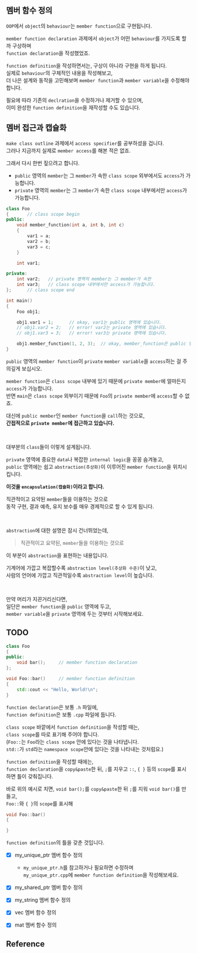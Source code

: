 ## 멤버 함수 정의

`OOP`에서 `object`의 `behaviour`는 `member function`으로 구현됩니다.

`member function declaration` 과제에서 `object`가 어떤 `behaviour`를 가지도록 할까 구상하며   
`function declaration`을 작성했었죠.

`function definition`을 작성하면서는, 구상이 아니라 구현을 하게 됩니다.   
실제로 `behaviour`의 구체적인 내용을 작성해보고,   
더 나은 설계와 동작을 고민해보며 `member function`과 `member variable`을 수정해야합니다.   

필요에 따라 기존의 `declration`을 수정하거나 제거할 수 있으며,   
이미 완성한 `function definition`을 재작성할 수도 있습니다.   

## 멤버 접근과 캡슐화

`make class outline` 과제에서 `access specifier`를 공부하셨을 겁니다.   
그러나 지금까지 실제로 `member access`를 해본 적은 없죠.   

그래서 다시 한번 짚으려고 합니다.

- `public` 영역의 `member`는 그 `member`가 속한 `class scope` 외부에서도 `access`가 가능합니다.
- `private` 영역의 `member`는 그 `member`가 속한 `class scope` 내부에서만 `access`가 가능합니다.

```cpp
class Foo
{       // class scope begin
public:
    void member_function(int a, int b, int c)
    {
        var1 = a;
        var2 = b;
        var3 = c;
    }

    int var1;

private:
    int var2;   // private 영역의 member는 그 member가 속한
    int var3;   // class scope 내부에서만 access가 가능합니다.
};      // class scope end

int main()
{
    Foo obj1;

    obj1.var1 = 1;      // okay, var1는 public 영역에 있습니다.
    // obj1.var2 = 2;   // error! var2는 private 영역에 있습니다.
    // obj1.var3 = 3;   // error! var3는 private 영역에 있습니다.

    obj1.member_function(1, 2, 3);  // okay, member_function은 public 영역에 있습니다.
}
```

`public` 영역의 `member function`이 `private` `member variable`을 `access`하는 걸 주의깊게 보십시오.

`member function`은 `class scope` 내부에 있기 때문에 `private member`에 얼마든지 `access`가 가능합니다.   
반면 `main`은 `class scope` 외부이기 때문에 `Foo`의 `private member`에 `access`할 수 없죠.   

대신에 `public member`인 `member function`을 `call`하는 것으로,   
**간접적으로 `private member`에 접근하고 있습니다.**

<br>

대부분의 `class`들이 이렇게 설계됩니다.

`private` 영역에 중요한 `data`나 복잡한 `internal logic`을 꽁꽁 숨겨놓고,   
`public` 영역에는 쉽고 `abstraction(추상화)`이 이루어진 `member function`을 위치시킵니다.

**이것을 `encapsulation(캡슐화)`이라고 합니다.**   

직관적이고 요약된 `member`들을 이용하는 것으로   
동작 구현, 결과 예측, 유지 보수를 매우 경제적으로 할 수 있게 됩니다. 

<br>

`abstraction`에 대한 설명은 잠시 건너뛰었는데,

>직관적이고 요약된, `member`들을 이용하는 것으로

이 부분이 `abstraction`을 표현하는 내용입니다.   

기계어에 가깝고 복잡할수록 `abstraction level(추상화 수준)`이 낮고,   
사람의 언어에 가깝고 직관적일수록 `abstraction level`이 높습니다.

<br>

만약 머리가 지끈거리신다면,   
일단은 `member function`을 `public` 영역에 두고,   
`member variable`을 `private` 영역에 두는 것부터 시작해보세요.

## TODO

```cpp
class Foo
{
public:
    void bar();     // member function declaration
};

void Foo::bar()     // member function definition
{
    std::cout << "Hello, World!\n";
}
```

`function declaration`은 보통 `.h` 파일에,   
`function definition`은 보통 `.cpp` 파일에 둡니다.

`class scope` 바깥에서 `function definition`을 작성할 때는,   
`class scope`를 따로 표기해 주어야 합니다.   
(`Foo::`는 `Foo`라는 `class scope` 안에 있다는 것을 나타냅니다.   
`std::`가 `std`라는 `namespace scope`안에 있다는 것을 나타내는 것처럼요.)

`function definition`을 작성할 때에는,   
`function declaration`을 `copy&paste`한 뒤, `;`를 지우고 `::`, `{ }` 등의 `scope`를 표시하면 틀이 갖춰집니다.   

바로 위의 예시로 치면, `void bar();`를 `copy&paste`한 뒤 `;`를 지워 `void bar()`를 만들고,   
`Foo::`와 `{ }`의 `scope`를 표시해

```cpp
void Foo::bar()
{

}
```

`function definition`의 틀을 갖춘 것입니다.

- [X] my_unique_ptr 멤버 함수 정의

    - `my_unique_ptr.h`를 참고하거나 필요하면 수정하며   
    `my_unique_ptr.cpp`에 `member function definition`을 작성해보세요.

- [X] my_shared_ptr 멤버 함수 정의
- [X] my_string 멤버 함수 정의
- [X] vec 멤버 함수 정의
- [X] mat 멤버 함수 정의

## Reference